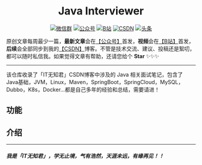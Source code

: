 <h1 align="center">Java Interviewer</h1>
<p align="center">
<p align="center">
  <a href="https://img-blog.csdnimg.cn/20201222174505289.jpg" target="_blank"><img src="https://img.shields.io/badge/weChat-微信群-blue.svg" alt="微信群"></a>
  <a href="https://img-blog.csdnimg.cn/20201222174505289.jpg" target="_blank"><img src="https://img.shields.io/badge/%E5%85%AC%E4%BC%97%E5%8F%B7-IT无知君-green.svg" alt="公众号"></a>
  <a href="https://space.bilibili.com/616743906"><img src="https://img.shields.io/badge/bilibili-哔哩哔哩-critical" alt="B站"></a>
  <a href="https://jiming.blog.csdn.net" target="_blank"><img src="https://img.shields.io/badge/csdn-CSDN-important.svg" alt="CSDN"></a>
  <a href="https://www.toutiao.com/c/user/token/MS4wLjABAAAAXazl8Yq1wrLrYs4PwJiudL4bbm-9ClLU4P-RuUZHKQ0/" target="_blank"><img src="https://img.shields.io/badge/toutiao-%E5%A4%B4%E6%9D%A1-red.svg" alt="头条"></a>
</p>

原创文章每周最少一篇，**最新文章**会在[【公众号】](https://img-blog.csdnimg.cn/20201222174505289.jpg)首发，**视频**会在[【B站】](https://space.bilibili.com/616743906)首发，**后续**会全部同步到我的[【CSDN】](https://jiming.blog.csdn.net)博客。不管是技术交流、建议、投稿还是絮叨，都可以随时私信我。如果觉得文章有帮助，还请您给个 **Star** ✨✨✨

 ---
 
该仓库收录了「IT无知君」CSDN博客中涉及的 Java 相关面试笔记，包含了 Java基础，JVM，Linux，Maven，SpringBoot，SpringCloud，MySQL，Dubbo，K8s，Docker...都是自己多年的经验和总结，需要请进！

## 功能

## 介绍

 ---
 ##### 我是「IT无知君」，学无止境，气有浩然，天涯未远，有缘再见！！
